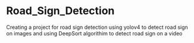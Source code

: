 # Road_Sign_Detection
Creating a project for road sign detection using yolov4 to detect road sign on images and using DeepSort algorithim to detect road sign on a video
